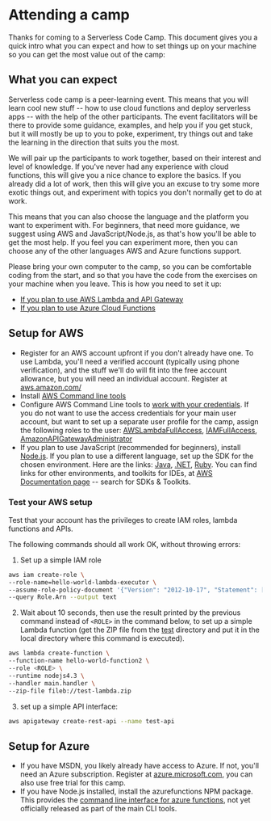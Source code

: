 # Attending a camp

Thanks for coming to a Serverless Code Camp. This document gives you a quick intro what you can expect and how to set things up 
on your machine so you can get the most value out of the camp:

## What you can expect

Serverless code camp is a peer-learning event. This means that you will learn cool new stuff -- how to use cloud functions and deploy serverless apps -- with the help of the other participants. The event facilitators will be there to provide some guidance, examples, and help you if you get stuck, but it will mostly be up to you to poke, experiment, try things out and take the learning in the direction that suits you the most. 

We will pair up the participants to work together, based on their interest and level of knowledge. If you've never had any experience with cloud functions, this will give you a nice chance to explore the basics. If you already did a lot of work, then this will give you an excuse to try some more exotic things out, and experiment with topics you don't normally get to do at work.

This means that you can also choose the language and the platform you want to experiment with. For beginners, that need more guidance, we suggest using AWS and JavaScript/Node.js, as that's how you'll be able to get the most help. If you feel you can experiment more, then you can choose any of the other languages AWS and Azure functions support.

Please bring your own computer to the camp, so you can be comfortable coding from the start, and so that you have the code from the exercises on your machine when you leave. This is how you need to set it up:

* [If you plan to use AWS Lambda and API Gateway](#awssetup)
* [If you plan to use Azure Cloud Functions](#azuresetup)

## Setup for AWS

* Register for an AWS account upfront if you don't already have one. To use Lambda, you'll need a verified account (typically using phone verification), and the stuff we'll do will fit into the free account allowance, but you will need an individual account. Register at [aws.amazon.com/](https://aws.amazon.com)
* Install [AWS Command line tools](https://aws.amazon.com/cli/)
* Configure AWS Command Line tools to [work with your credentials](http://docs.aws.amazon.com/cli/latest/userguide/cli-chap-getting-started.html).
If you do not want to use the access credentials for your main user account, but want to set up a separate user profile for the camp, assign the following roles to the user: [AWSLambdaFullAccess](https://console.aws.amazon.com/iam/home?region=us-east-1#policies/arn:aws:iam::aws:policy/AWSLambdaFullAccess), [IAMFullAccess](https://console.aws.amazon.com/iam/home?region=us-east-1#policies/arn:aws:iam::aws:policy/IAMFullAccess), [AmazonAPIGatewayAdministrator](https://console.aws.amazon.com/iam/home?region=us-east-1#policies/arn:aws:iam::aws:policy/AmazonAPIGatewayAdministrator)
* If you plan to use JavaScript (recommended for beginners), install [Node.js](https://nodejs.org). If you plan to use a different language, set up the SDK for the chosen environment. Here are the links: [Java](http://docs.aws.amazon.com/sdk-for-java/v1/developer-guide/setup-install.html), [.NET](https://aws.amazon.com/documentation/sdk-for-net/), [Ruby](https://aws.amazon.com/documentation/sdk-for-ruby/). You can find links for other environments, and toolkits for IDEs, at [AWS Documentation page](https://aws.amazon.com/documentation/) -- search for SDKs & Toolkits.

### Test your AWS setup

Test that your account has the privileges to create IAM roles, lambda functions and APIs. 

The following commands should all work OK, without throwing errors:

1. Set up a simple IAM role

```bash
aws iam create-role \
--role-name=hello-world-lambda-executor \
--assume-role-policy-document '{"Version": "2012-10-17", "Statement": [{"Effect": "Allow","Principal": {"Service": "lambda.amazonaws.com"},"Action": "sts:AssumeRole"}]}' \
--query Role.Arn --output text
```

2. Wait about 10 seconds, then use the result printed by the previous command instead of `<ROLE>` in the command below, to set up a simple Lambda function (get the ZIP file from the [test](test) directory and put it in the local directory where this command is executed).

```bash
aws lambda create-function \
--function-name hello-world-function2 \
--role <ROLE> \
--runtime nodejs4.3 \
--handler main.handler \
--zip-file fileb://test-lambda.zip 

```

3. set up a simple API interface:

```bash
aws apigateway create-rest-api --name test-api
```

## Setup for Azure

* If you have MSDN, you likely already have access to Azure. If not, you'll need an Azure subscription. Register at [azure.microsoft.com](https://azure.microsoft.com), you can also use free trial for this camp.
* If you have Node.js installed, install the azurefunctions NPM package. This provides the [command line interface for azure functions](https://github.com/azure/azure-webjobs-sdk-script/pull/477), not yet officially released as part of the main CLI tools.

